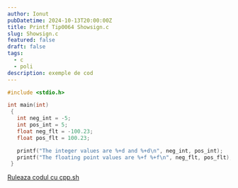 ```yaml
---
author: Ionut
pubDatetime: 2024-10-13T20:00:00Z 
title: Printf Tip0064 Showsign.c
slug: Showsign.c
featured: false
draft: false
tags:
  - c
  - poli
description: exemple de cod
---
```

```c
#include <stdio.h>

int main(int)
 {
   int neg_int = -5;
   int pos_int = 5;  
   float neg_flt = -100.23;
   float pos_flt = 100.23;

   printf("The integer values are %+d and %+d\n", neg_int, pos_int);
   printf("The floating point values are %+f %+f\n", neg_flt, pos_flt);
 }


```
<a href='https://cpp.sh/?source=%23include+%3Cstdio.h%3E%0D%0A%0D%0Aint+main%28int%29%0D%0A+%7B%0D%0A+++int+neg_int+%3D+-5%3B%0D%0A+++int+pos_int+%3D+5%3B++%0D%0A+++float+neg_flt+%3D+-100.23%3B%0D%0A+++float+pos_flt+%3D+100.23%3B%0D%0A%0D%0A+++printf%28%22The+integer+values+are+%25%2Bd+and+%25%2Bd%5Cn%22%2C+neg_int%2C+pos_int%29%3B%0D%0A+++printf%28%22The+floating+point+values+are+%25%2Bf+%25%2Bf%5Cn%22%2C+neg_flt%2C+pos_flt%29%3B%0D%0A+%7D%0D%0A%0D%0A' target='_blank'> Ruleaza codul cu cpp.sh </a>